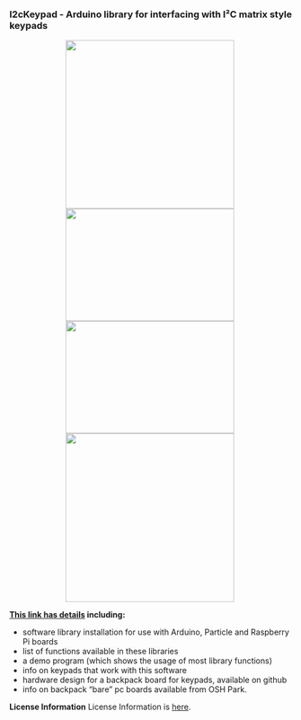 ### I2cKeypad - Arduino library for interfacing with I²C matrix style keypads

<div style="text-align: center;">
<div style="display: inline-block; margin-right: 5px;">
<a href="https://www.dcity.org/dcity/wp-content/uploads/i2c-keypad-with-blackboard.jpg"><img src="https://www.dcity.org/dcity/wp-content/uploads/i2c-keypad-with-blackboard-600x400.jpg" alt="" width="300" height=“200" class="alignnone size-medium wp-image-517" /></a>
</div>
<div style="display: inline-block; margin-right: 5px;">
<a href="https://www.dcity.org/dcity/wp-content/uploads/i2c-keypad-misc-keypads.jpg"><img src="https://www.dcity.org/dcity/wp-content/uploads/i2c-keypad-misc-keypads-600x400.jpg" alt="" width="300" height="200" class="alignnone size-medium wp-image-517" /></a>
</div>
<div style="display: inline-block; margin-right: 5px;">
<a href="https://www.dcity.org/dcity/wp-content/uploads/i2c-keypad-with-keypad.jpg"><img src="https://www.dcity.org/dcity/wp-content/uploads/i2c-keypad-with-keypad-600x400.jpg" alt="" width="300" height="200" class="alignnone size-medium wp-image-517" /></a>
</div>
<div style="display: inline-block; margin-right: 5px;">
<a href="https://www.dcity.org/dcity/wp-content/uploads/i2c-keypad.jpg"><img src="https://www.dcity.org/dcity/wp-content/uploads/i2c-keypad-600x400.jpg" alt="" width="300" height=“200" class="alignnone size-medium wp-image-517" /></a>
</div>
</div>


**[This link has details](https://dcity.org/portfolio/i2c-keypad-library/) including:**
* software library installation for use with Arduino, Particle and Raspberry Pi boards
* list of functions available in these libraries
* a demo program (which shows the usage of most library functions)
* info on keypads that work with this software
* hardware design for a backpack board for keypads, available on github
* info on backpack “bare” pc boards available from OSH Park.

**License Information**
License Information is [here](https://www.dcity.org/license-information/).
